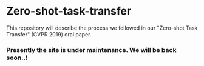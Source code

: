 # Zero-shot-task-transfer
This repository will describe the process we followed in our "Zero-shot Task Transfer" (CVPR 2019) oral paper.

### Presently the site is under maintenance. We will be back soon..!

